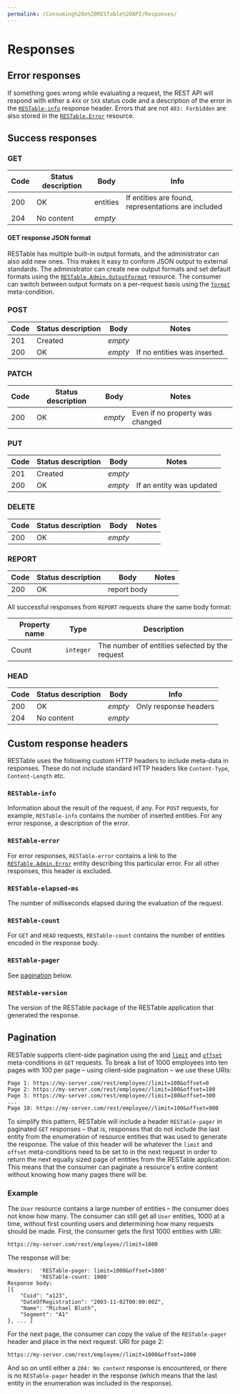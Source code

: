 ```yaml
---
permalink: /Consuming%20a%20RESTable%20API/Responses/
---
```


# Responses

## Error responses

If something goes wrong while evaluating a request, the REST API will respond with either a `4XX` or `5XX` status code and a description of the error in the [`RESTable-info`](#RESTable-info) response header. Errors that are not `403: Forbidden` are also stored in the [`RESTable.Error`](../../Built-in%20resources/RESTable.Admin/Error) resource.

## Success responses

### GET

Code | Status description | Body     | Info
---- | ------------------ | -------- | ---------------------------------------------------
200  | OK                 | entities | If entities are found, representations are included
204  | No content         | _empty_  |

#### GET response JSON format

RESTable has multiple built-in output formats, and the administrator can also add new ones. This makes it easy to conform JSON output to external standards. The administrator can create new output formats and set default formats using the [`RESTable.Admin.OutputFormat`](../../Built-in%20resources/RESTable.Admin/OutputFormat) resource. The consumer can switch between output formats on a per-request basis using the [`format`](../URI/Meta-conditions#format) meta-condition.

### POST

Code | Status description | Body    | Notes
---- | ------------------ | ------- | ----------------------------
201  | Created            | _empty_ |
200  | OK                 | _empty_ | If no entities was inserted.

### PATCH

Code | Status description | Body    | Notes
---- | ------------------ | ------- | -------------------------------
200  | OK                 | _empty_ | Even if no property was changed

### PUT

Code | Status description | Body    | Notes
---- | ------------------ | ------- | ------------------------
201  | Created            | _empty_ |
200  | OK                 | _empty_ | If an entity was updated

### DELETE

Code | Status description | Body    | Notes
---- | ------------------ | ------- | -----
200  | OK                 | _empty_ |

### REPORT

Code | Status description | Body        | Notes
---- | ------------------ | ----------- | -----
200  | OK                 | report body |

All successful responses from `REPORT` requests share the same body format:

Property name | Type      | Description
------------- | --------- | ----------------------------------------------
Count         | `integer` | The number of entities selected by the request

### HEAD

Code | Status description | Body    | Info
---- | ------------------ | ------- | ---------------------
200  | OK                 | _empty_ | Only response headers
204  | No content         | _empty_ |

## Custom response headers

RESTable uses the following custom HTTP headers to include meta-data in responses. These do not include standard HTTP headers like `Content-Type`, `Content-Length` etc.

### `RESTable-info`

Information about the result of the request, if any. For `POST` requests, for example, `RESTable-info` contains the number of inserted entities. For any error response, a description of the error.

### `RESTable-error`

For error responses, `RESTable-error` contains a link to the [`RESTable.Admin.Error`](../../Built-in%20resources/RESTable.Admin/Error) entity describing this particular error. For all other responses, this header is excluded.

### `RESTable-elapsed-ms`

The number of milliseconds elapsed during the evaluation of the request.

### `RESTable-count`

For `GET` and `HEAD` requests, `RESTable-count` contains the number of entities encoded in the response body.

### `RESTable-pager`

See [pagination](#pagination) below.

### `RESTable-version`

The version of the RESTable package of the RESTable application that generated the response.

## Pagination

RESTable supports client-side pagination using the and [`limit`](../URI/Meta-conditions#limit) and [`offset`](../URI/Meta-conditions#offset) meta-conditions in `GET` requests. To break a list of 1000 employees into ten pages with 100 per page – using client-side pagination – we use these URIs:

```
Page 1: https://my-server.com/rest/employee//limit=100&offset=0
Page 2: https://my-server.com/rest/employee//limit=100&offset=100
Page 3: https://my-server.com/rest/employee//limit=100&offset=300
...
Page 10: https://my-server.com/rest/employee//limit=100&offset=900
```

To simplify this pattern, RESTable will include a header `RESTable-pager` in paginated `GET` responses – that is, responses that do not include the last entity from the enumeration of resource entities that was used to generate the response. The value of this header will be whatever the `limit` and `offset` meta-conditions need to be set to in the next request in order to return the next equally sized page of entities from the RESTable application. This means that the consumer can paginate a resource's entire content without knowing how many pages there will be.

### Example

The `User` resource contains a large number of entities – the consumer does not know how many. The consumer can still get all `User` entities, 1000 at a time, without first counting users and determining how many requests should be made. First, the consumer gets the first 1000 entities with URI:

```
https://my-server.com/rest/employee//limit=1000
```

The response will be:

```
Headers:  'RESTable-pager: limit=1000&offset=1000'
          'RESTable-count: 1000'
Response body:
[{
    "Cuid": "a123",
    "DateOfRegistration": "2003-11-02T00:00:00Z",
    "Name": "Michael Bluth",
    "Segment": "A1"
}, ... ]
```

For the next page, the consumer can copy the value of the `RESTable-pager` header and place in the next request. URI for page 2:

```
https://my-server.com/rest/employee//limit=1000&offset=1000
```

And so on until either a `204: No content` response is encountered, or there is no `RESTable-pager` header in the response (which means that the last entity in the enumeration was included in the response).
